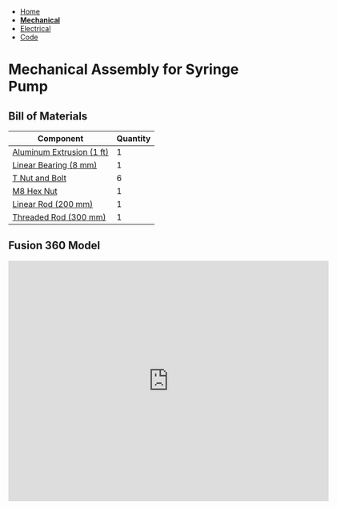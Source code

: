 - [Home](/Syringe-Pump/index) 
- **[Mechanical](/Syringe-Pump/mechanical)**
- [Electrical](/Syringe-Pump/electrical) 
- [Code](/Syringe-Pump/code) 



# Mechanical Assembly for Syringe Pump

## Bill of Materials

Component    | Quantity
------------ | -------------
[Aluminum Extrusion (1 ft)](https://www.mcmaster.com/47065T107/)| 1
[Linear Bearing (8 mm)](https://www.mcmaster.com/61205K75/)| 1
[T Nut and Bolt](https://www.mcmaster.com/47065T139/)| 6
[M8 Hex Nut](https://www.mcmaster.com/90592A022/)| 1
[Linear Rod (200 mm)](https://www.mcmaster.com/6112K44/)| 1
[Threaded Rod (300 mm)](https://www.mcmaster.com/1078N32/)| 1



## Fusion 360 Model

<iframe src="https://vanderbilt423.autodesk360.com/shares/public/SH56a43QTfd62c1cd968a10c07cebebbe913?mode=embed" width="640" height="480" allowfullscreen="true" webkitallowfullscreen="true" mozallowfullscreen="true"  frameborder="0"></iframe>


